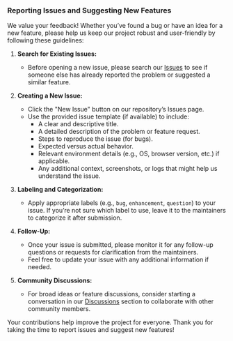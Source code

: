 ### Reporting Issues and Suggesting New Features

We value your feedback! Whether you’ve found a bug or have an idea for a new feature, please help us keep our project robust and user-friendly by following these guidelines:

1. **Search for Existing Issues:**
   - Before opening a new issue, please search our [Issues](https://github.com/MohammadALDardour/Tree.js_Agent/issues) to see if someone else has already reported the problem or suggested a similar feature.

2. **Creating a New Issue:**
   - Click the "New Issue" button on our repository’s Issues page.
   - Use the provided issue template (if available) to include:
     - A clear and descriptive title.
     - A detailed description of the problem or feature request.
     - Steps to reproduce the issue (for bugs).
     - Expected versus actual behavior.
     - Relevant environment details (e.g., OS, browser version, etc.) if applicable.
     - Any additional context, screenshots, or logs that might help us understand the issue.

3. **Labeling and Categorization:**
   - Apply appropriate labels (e.g., `bug`, `enhancement`, `question`) to your issue. If you’re not sure which label to use, leave it to the maintainers to categorize it after submission.

4. **Follow-Up:**
   - Once your issue is submitted, please monitor it for any follow-up questions or requests for clarification from the maintainers.
   - Feel free to update your issue with any additional information if needed.

5. **Community Discussions:**
   - For broad ideas or feature discussions, consider starting a conversation in our [Discussions](https://github.com/your-repo/discussions) section to collaborate with other community members.

Your contributions help improve the project for everyone. Thank you for taking the time to report issues and suggest new features!

